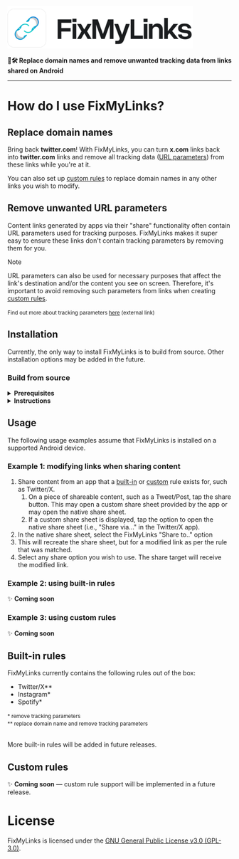 <picture>
    <source media="(prefers-color-scheme: dark)" srcset="./.github/images/logo-wordmark-dark.svg">
    <img alt="FixMyLinks" src="./.github/images//logo-wordmark-light.svg" height="96">
</picture>

**🔗🛠️ Replace domain names and remove unwanted tracking data from links shared on Android**

---

# How do I use FixMyLinks?

## Replace domain names

Bring back **twitter.com**! With FixMyLinks, you can turn **x.com** links back into **twitter.com** links and remove all tracking data ([URL parameters](#remove-unwanted-url-parameters)) from these links while you're at it.

You can also set up [custom rules](#custom-rules) to replace domain names in any other links you wish to modify.

## Remove unwanted URL parameters

Content links generated by apps via their "share" functionality often contain URL parameters used for tracking purposes. FixMyLinks makes it super easy to ensure these links don't contain tracking parameters by removing them for you.

> [!NOTE]
> URL parameters can also be used for necessary purposes that affect the link's destination and/or the content you see on screen. Therefore, it's important to avoid removing such parameters from links when creating [custom rules](#custom-rules).

<small>
    Find out more about tracking parameters <a href="https://support.google.com/google-ads/answer/6277564?hl=en-GB#:~:text=on%20your%20website.-,Tracking%20parameters,-pass%20information%20about">here</a> (external link)
</small>

## Installation

Currently, the only way to install FixMyLinks is to build from source. Other installation options may be added in the future.

### Build from source

<details>
<summary>
    <b>Prerequisites</b>
</summary>

-   [Git](https://git-scm.com/)
-   [Android Studio](https://d.android.com/studio)
-   [Android Debug Bridge (ADB)](https://developer.android.com/tools/adb) (should be bundled with Android Studio)
-   A [physical](https://developer.android.com/studio/run/device) or [virtual](https://developer.android.com/studio/run/managing-avds) Android device connected to ADB
</details>

<details>
<summary>
  <b>Instructions</b>
</summary>

1. Clone the repository and enter the project directory
    ```sh
    git clone https://github.com/suvanl/FixMyLinks.git FixMyLinks
    ```
    ```sh
    cd FixMyLinks
    ```
2. Create a **local.properties** file in the project root containing the path to the Android SDK:
    <details>
       <summary>
       <b>Windows</b>
       </summary>

    ```sh
    echo "sdk.dir=C\:\\Users\\<YOUR-USERNAME>\\AppData\\Local\\Android\\Sdk" >> local.properties
    ```

    </details>

    <details>
       <summary>
       <b>macOS</b>
       </summary>

    ```sh
    echo "sdk.dir = /Users/<YOUR-USERNAME>/Library/Android/sdk" >> local.properties
    ```

    </details>

    <details>
       <summary>
       <b>Linux</b>
       </summary>

    ```sh
    echo "sdk.dir = /home/<YOUR-USERNAME>/Android/sdk" >> local.properties
    ```

    </details>

3. Build the app
    <details>
       <summary>
       <b>Windows</b>
       </summary>

    ```sh
    .\gradlew assemble
    ```

    </details>

    <details>
       <summary>
       <b>macOS and Linux</b>
       </summary>

    ```sh
    ./gradlew assemble
    ```

    > You may need to grant execute permissions to `gradlew`:
    >
    > ```sh
    > chmod +x gradlew
    > ```

    </details>

4. Install the built APK on a connected device
    ```sh
    adb install app/build/outputs/apk/debug/app-debug.apk
    ```
5. Open the app using the device's launcher. Alternatively, use the following command to run the app:
    ```sh
    adb shell am start -n "com.suvanl.fixmylinks/com.suvanl.fixmylinks.MainActivity" -a android.intent.action.MAIN -c android.intent.category.LAUNCHER
    ```
    > Optionally, you may use the `--splashscreen-show-icon` flag.

</details>

## Usage

The following usage examples assume that FixMyLinks is installed on a supported Android device.

### Example 1: modifying links when sharing content

1. Share content from an app that a [built-in](#built-in-rules) or [custom](#custom-rules) rule exists for, such as Twitter/X.
    1. On a piece of shareable content, such as a Tweet/Post, tap the share button. This may open a custom share sheet provided by the app or may open the native share sheet.
    2. If a custom share sheet is displayed, tap the option to open the native share sheet (i.e., "Share via..." in the Twitter/X app).
2. In the native share sheet, select the FixMyLinks "Share to.." option
3. This will recreate the share sheet, but for a modified link as per the rule that was matched.
4. Select any share option you wish to use. The share target will receive the modified link.

### Example 2: using built-in rules

✨ **Coming soon**

### Example 3: using custom rules

✨ **Coming soon**

## Built-in rules

FixMyLinks currently contains the following rules out of the box:

-   Twitter/X\*\*
-   Instagram\*
-   Spotify\*

<small>
    * remove tracking parameters 
    <br>
    ** replace domain name and remove tracking parameters
</small>

<br>
<br>

More built-in rules will be added in future releases.

## Custom rules

✨ **Coming soon** &mdash; custom rule support will be implemented in a future release.

# License

FixMyLinks is licensed under the [GNU General Public License v3.0 (GPL-3.0)](https://github.com/suvanl/FixMyLinks/blob/main/LICENSE).
